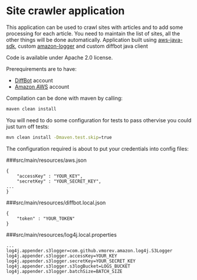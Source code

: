 Site crawler application
=======

This application can be used to crawl sites with articles and to add some processing for each article. 
You need to maintain the list of sites, all the other things will be done automatically.
Application built using [aws-java-sdk](http://aws.amazon.com/sdkforjava/), custom [amazon-logger](https://github.com/vmorev/amazon-logger) and custom diffbot java client

Code is available under Apache 2.0 license.

Prerequirements are to have:
- [DiffBot](http://www.diffbot.com/) account
- [Amazon AWS](http://aws.amazon.com) account


Compilation can be done with maven by calling:
```bash
maven clean install
```

You will need to do some configuration for tests to pass othervise you could just turn off tests:
```bash
mvn clean install -Dmaven.test.skip=true
```

The configuration required is about to put your credentials into config files:

###src/main/resources/aws.json
```
{
    "accessKey" : "YOUR_KEY",
    "secretKey" : "YOUR_SECRET_KEY",
...
}
```
###src/main/resources/diffbot.local.json
```
{
    "token" : "YOUR_TOKEN"
}
```
###src/main/resources/log4j.local.properties
```
...
log4j.appender.s3logger=com.github.vmorev.amazon.log4j.S3Logger
log4j.appender.s3logger.accessKey=YOUR_KEY
log4j.appender.s3logger.secretKey=YOUR_SECRET_KEY
log4j.appender.s3logger.s3logBucket=LOGS_BUCKET
log4j.appender.s3logger.batchSize=BATCH_SIZE
```

